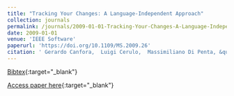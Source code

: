```yaml
---
title: "Tracking Your Changes: A Language-Independent Approach"
collection: journals
permalink: /journals/2009-01-01-Tracking-Your-Changes-A-Language-Independent-Approach
date: 2009-01-01
venue: 'IEEE Software'
paperurl: 'https://doi.org/10.1109/MS.2009.26'
citation: ' Gerardo Canfora,  Luigi Cerulo,  Massimiliano Di Penta, &quot;Tracking Your Changes: A Language-Independent Approach.&quot; IEEE Software, 2009.'
---
```

[Bibtex](https://dblp.org/rec/bib/journals/software/CanforaCP09){:target="_blank"}

[Access paper here](https://doi.org/10.1109/MS.2009.26){:target="_blank"}
